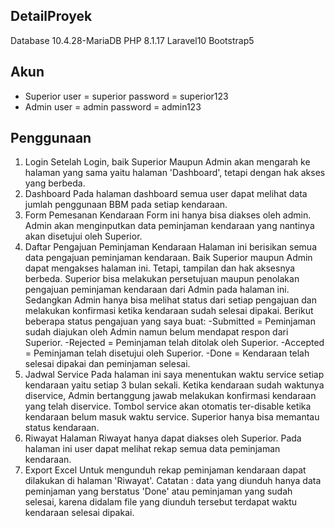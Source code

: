 ## DetailProyek
Database 10.4.28-MariaDB
PHP 8.1.17
Laravel10
Bootstrap5

## Akun
- Superior
    user = superior
    password = superior123
- Admin
    user = admin
    password = admin123

## Penggunaan

1. Login
    Setelah Login, baik Superior Maupun Admin akan mengarah ke halaman yang sama yaitu halaman 'Dashboard', tetapi dengan hak akses yang berbeda.
2. Dashboard
    Pada halaman dashboard semua user dapat melihat data jumlah penggunaan BBM pada setiap kendaraan.
3. Form Pemesanan Kendaraan
    Form ini hanya bisa diakses oleh admin. Admin akan menginputkan data peminjaman kendaraan yang nantinya akan disetujui oleh Superior.
4. Daftar Pengajuan Peminjaman Kendaraan
    Halaman ini berisikan semua data pengajuan peminjaman kendaraan. Baik Superior maupun Admin dapat mengakses halaman ini. Tetapi, tampilan dan hak aksesnya berbeda. Superior bisa melakukan persetujuan maupun penolakan pengajuan peminjaman kendaraan dari Admin pada halaman ini.
    Sedangkan Admin hanya bisa melihat status dari setiap pengajuan dan melakukan konfirmasi ketika kendaraan sudah selesai dipakai.
    Berikut beberapa status pengajuan yang saya buat:
        -Submitted = Peminjaman sudah diajukan oleh Admin namun belum mendapat respon dari Superior. 
        -Rejected = Peminjaman telah ditolak oleh Superior. 
        -Accepted = Peminjaman telah disetujui oleh Superior. 
        -Done = Kendaraan telah selesai dipakai dan peminjaman selesai.
5. Jadwal Service
    Pada halaman ini saya menentukan waktu service setiap kendaraan yaitu setiap 3 bulan sekali. Ketika kendaraan sudah waktunya diservice, Admin bertanggung jawab melakukan konfirmasi kendaraan yang telah diservice. Tombol service akan otomatis ter-disable ketika kendaraan belum masuk waktu service. Superior hanya bisa memantau status kendaraan.
6. Riwayat
    Halaman Riwayat hanya dapat diakses oleh Superior. Pada halaman ini user dapat melihat rekap semua data peminjaman kendaraan.
7. Export Excel
    Untuk mengunduh rekap peminjaman kendaraan dapat dilakukan di halaman 'Riwayat'.
    Catatan : data yang diunduh hanya data peminjaman yang berstatus 'Done' atau peminjaman yang sudah selesai, karena didalam file yang diunduh tersebut terdapat waktu kendaraan selesai dipakai.


